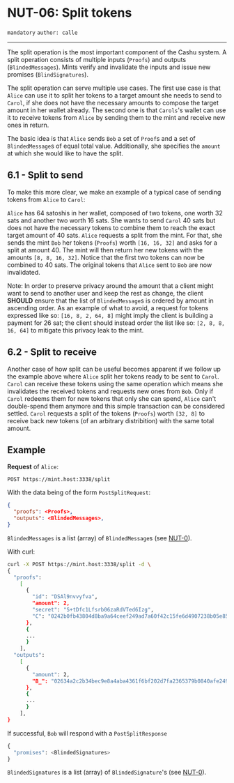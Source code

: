 NUT-06: Split tokens
==========================

`mandatory` `author: calle`

---

The split operation is the most important component of the Cashu system. A split operation consists of multiple inputs (`Proofs`) and outputs (`BlindedMessages`). Mints verify and invalidate the inputs and issue new promises (`BlindSignatures`).

The split operation can serve multiple use cases. The first use case is that `Alice` can use it to split her tokens to a target amount she needs to send to `Carol`, if she does not have the necessary amounts to compose the target amount in her wallet already. The second one is that `Carols`'s wallet can use it to receive tokens from `Alice` by sending them to the mint and receive new ones in return. 

The basic idea is that `Alice` sends `Bob` a set of  `Proof`s and a set of `BlindedMessage`s of equal total value. Additionally, she specifies the `amount` at which she would like to have the split. 

## 6.1 - Split to send

To make this more clear, we make an example of a typical case of sending tokens from `Alice` to `Carol`:

`Alice` has 64 satoshis in her wallet, composed of two tokens, one worth 32 sats and another two worth 16 sats. She wants to send `Carol` 40 sats but does not have the necessary tokens to combine them to reach the exact target amount of 40 sats. `Alice` requests a split from the mint. For that, she sends the mint `Bob` her tokens (`Proofs`) worth `[16, 16, 32]` and asks for a split at amount 40. The mint will then return her new tokens with the amounts `[8, 8, 16, 32]`. Notice that the first two tokens can now be combined to 40 sats. The original tokens that `Alice` sent to `Bob` are now invalidated.

Note: In order to preserve privacy around the amount that a client might want to send to another user and keep the rest as change, the client **SHOULD** ensure that the list of `BlindedMessage`s is ordered by amount in ascending order. As an example of what to avoid, a request for tokens expressed like so: `[16, 8, 2, 64, 8]` might imply the client is building a payment for 26 sat; the client should instead order the list like so: `[2, 8, 8, 16, 64]` to mitigate this privacy leak to the mint.


## 6.2 - Split to receive

Another case of how split can be useful becomes apparent if we follow up the example above where `Alice` split her tokens ready to be sent to `Carol`. `Carol` can receive these tokens using the same operation which means she invalidates the received tokens and requests new ones from `Bob`. Only if `Carol` redeems them for new tokens that only she can spend, `Alice` can't double-spend them anymore and this simple transaction can be considered settled. `Carol` requests a split of the tokens (`Proofs`) worth `[32, 8]` to receive back new tokens (of an arbitrary distribition) with the same total amount.

## Example

**Request** of `Alice`:

```http
POST https://mint.host:3338/split
```

With the data being of the form `PostSplitRequest`:

```json
{
  "proofs": <Proofs>,
  "outputs": <BlindedMessages>,
}
```

`BlindedMessages` is a list (array) of `BlindedMessage`s (see [NUT-0][00]).

With curl:

```bash
curl -X POST https://mint.host:3338/split -d \
{
  "proofs": 
    [
      {
        "id": "DSAl9nvvyfva",
        "amount": 2,
        "secret": "S+tDfc1Lfsrb06zaRdVTed6Izg",
        "C": "0242b0fb43804d8ba9a64ceef249ad7a60f42c15fe6d4907238b05e857527832a3"
      },
      {
      ...
      }
    ],
  "outputs":
    [
      {
        "amount": 2, 
        "B_": "02634a2c2b34bec9e8a4aba4361f6bf202d7fa2365379b0840afe249a7a9d71239"
      },
      {
      ...
      }
    ],
}
```

If successful, `Bob` will respond with a `PostSplitResponse` 

```python
{
  "promises": <BlindedSignatures>
}
```

`BlindedSignatures` is a list (array) of `BlindedSignature`'s (see [NUT-0][00]).

[00]: 00.md
[01]: 01.md
[02]: 02.md
[03]: 03.md
[04]: 04.md
[05]: 05.md
[06]: 06.md
[07]: 07.md
[08]: 08.md
[09]: 09.md
[10]: 10.md
[11]: 11.md
[12]: 12.md
[13]: 13.md
[14]: 14.md
[15]: 15.md
[16]: 16.md
[17]: 17.md
[18]: 18.md
[19]: 19.md
[20]: 20.md